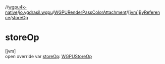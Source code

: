 //[wgpu4k-native](../../../../index.md)/[io.ygdrasil.wgpu](../../index.md)/[WGPURenderPassColorAttachment](../index.md)/[[jvm]ByReference](index.md)/[storeOp](store-op.md)

# storeOp

[jvm]\
open override var [storeOp](store-op.md): [WGPUStoreOp](../../-w-g-p-u-store-op/index.md)
